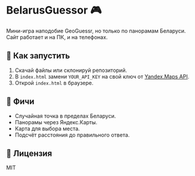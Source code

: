 # BelarusGuessor 🎮

Мини-игра наподобие GeoGuessr, но только по панорамам Беларуси.  
Сайт работает и на ПК, и на телефонах.

## 🚀 Как запустить
1. Скачай файлы или склонируй репозиторий.
2. В `index.html` замени `YOUR_API_KEY` на свой ключ от [Yandex.Maps API](https://developer.tech.yandex.ru/).
3. Открой `index.html` в браузере.

## 📱 Фичи
- Случайная точка в пределах Беларуси.
- Панорамы через Яндекс.Карты.
- Карта для выбора места.
- Подсчёт расстояния до правильного ответа.

## 📝 Лицензия
MIT
